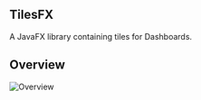 ## TilesFX
A JavaFX library containing tiles for Dashboards.

## Overview
![Overview](https://dl.dropboxusercontent.com/u/84552/TilesFX.png)
